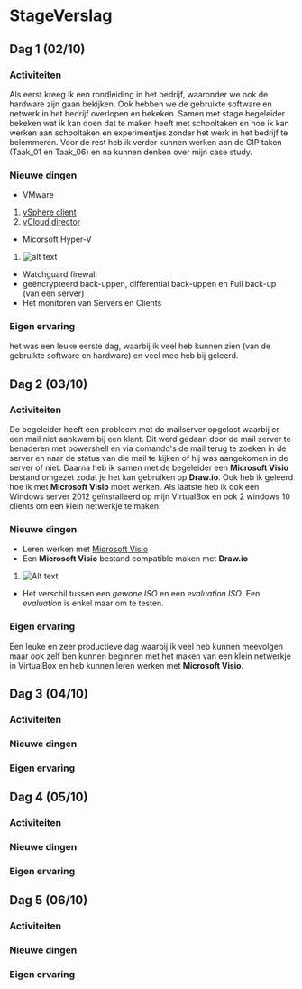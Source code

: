 # StageVerslag

## Dag 1 (02/10)

### Activiteiten
Als eerst kreeg ik een rondleiding in het bedrijf, waaronder we ook de hardware zijn gaan bekijken. Ook hebben we de gebruikte software en netwerk in het bedrijf overlopen en bekeken. Samen met stage begeleider bekeken wat ik kan doen dat te maken heeft met schooltaken en hoe ik kan werken aan schooltaken en experimentjes zonder het werk in het bedrijf te belemmeren. Voor de rest heb ik verder kunnen werken aan de GIP taken (Taak_01 en Taak_06) en na kunnen denken over mijn case study.

### Nieuwe dingen
* VMware
1. [vSphere client](https://my.vmware.com/en/web/vmware/info/slug/datacenter_cloud_infrastructure/vmware_vsphere/6_5)
2. [vCloud director](https://www.vmware.com/products/vcloud-director.html)
* Micorsoft Hyper-V
1. ![alt text](http://www.microsoft.com/presspass/images/features/2008/06-26Hyper-VScreenshot2-lg.jpg)
* Watchguard firewall
* geëncrypteerd back-uppen, differential back-uppen en Full back-up (van een server)
* Het monitoren van Servers en Clients

### Eigen ervaring
het was een leuke eerste dag, waarbij ik veel heb kunnen zien (van de gebruikte software en hardware) en veel mee heb bij geleerd.

## Dag 2 (03/10)

### Activiteiten
De begeleider heeft een probleem met de mailserver opgelost waarbij er een mail niet aankwam bij een klant. Dit werd gedaan door de mail server te benaderen met powershell en via comando's de mail terug te zoeken in de server en naar de status van die mail te kijken of hij was aangekomen in de server of niet. Daarna heb ik samen met de begeleider een **Microsoft Visio** bestand omgezet zodat je het kan gebruiken op **Draw.io**. Ook heb ik geleerd hoe ik met **Microsoft Visio** moet werken. Als laatste heb ik ook een Windows server 2012 geïnstalleerd op mijn VirtualBox en ook 2 windows 10 clients om een klein netwerkje te maken.

### Nieuwe dingen
* Leren werken met [Microsoft Visio](https://products.office.com/nl-be/visio/microsoft-visio-plans-and-pricing-compare-visio-options)
* Een **Microsoft Visio** bestand compatible maken met **Draw.io**
1. ![Alt text](https://files.gitter.im/MichielVE-immalle/5dtn/Draw.png)
* Het verschil tussen een *gewone ISO* en een *evaluation ISO*. Een *evaluation* is enkel maar om te testen.

### Eigen ervaring
Een leuke en zeer productieve dag waarbij ik veel heb kunnen meevolgen maar ook zelf ben kunnen beginnen met het maken van een klein netwerkje in VirtualBox en heb kunnen leren werken met **Microsoft Visio**.

## Dag 3 (04/10)

### Activiteiten
### Nieuwe dingen
### Eigen ervaring


## Dag 4 (05/10)

### Activiteiten
### Nieuwe dingen
### Eigen ervaring


## Dag 5 (06/10)

### Activiteiten
### Nieuwe dingen
### Eigen ervaring
